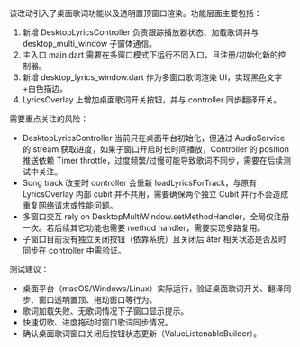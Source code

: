 该改动引入了桌面歌词功能以及透明置顶窗口渲染。功能层面主要包括：
1. 新增 DesktopLyricsController 负责跟踪播放器状态、加载歌词并与 desktop_multi_window 子窗体通信。
2. 主入口 main.dart 需要在多窗口模式下运行不同入口，且注册/初始化新的控制器。
3. 新增 desktop_lyrics_window.dart 作为多窗口歌词渲染 UI，实现黑色文字+白色描边。
4. LyricsOverlay 上增加桌面歌词开关按钮，并与 controller 同步翻译开关。

需要重点关注的风险：
- DesktopLyricsController 当前只在桌面平台初始化，但通过 AudioService 的 stream 获取进度，如果子窗口开启时长时间播放，Controller 的 position 推送依赖 Timer throttle，过度频繁/过慢可能导致歌词不同步，需要在后续测试中关注。
- Song track 改变时 controller 会重新 loadLyricsForTrack，与原有 LyricsOverlay 内部 cubit 并不共用，需要确保两个独立 Cubit 并行不会造成重复网络请求或性能问题。
- 多窗口交互 rely on DesktopMultiWindow.setMethodHandler，全局仅注册一次。若后续其它功能也需要 method handler，需要实现多路复用。
- 子窗口目前没有独立关闭按钮（依靠系统）且关闭后 åter 相关状态是否及时同步在 controller 中需验证。

测试建议：
- 桌面平台（macOS/Windows/Linux）实际运行，验证桌面歌词开关、翻译同步、窗口透明置顶、拖动窗口等行为。
- 歌词加载失败、无歌词情况下子窗口显示提示。
- 快速切歌、进度拖动时窗口歌词同步情况。
- 确认桌面歌词窗口关闭后按钮状态更新（ValueListenableBuilder）。
